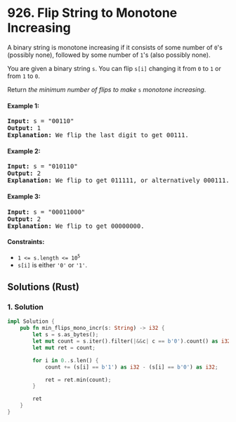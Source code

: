 # 926. Flip String to Monotone Increasing
A binary string is monotone increasing if it consists of some number of `0`'s (possibly none), followed by some number of `1`'s (also possibly none).

You are given a binary string `s`. You can flip `s[i]` changing it from `0` to `1` or from `1` to `0`.

Return *the minimum number of flips to make* `s` *monotone increasing*.

#### Example 1:
<pre>
<strong>Input:</strong> s = "00110"
<strong>Output:</strong> 1
<strong>Explanation:</strong> We flip the last digit to get 00111.
</pre>

#### Example 2:
<pre>
<strong>Input:</strong> s = "010110"
<strong>Output:</strong> 2
<strong>Explanation:</strong> We flip to get 011111, or alternatively 000111.
</pre>

#### Example 3:
<pre>
<strong>Input:</strong> s = "00011000"
<strong>Output:</strong> 2
<strong>Explanation:</strong> We flip to get 00000000.
</pre>

#### Constraints:
* <code>1 <= s.length <= 10<sup>5</sup></code>
* `s[i]` is either `'0'` or `'1'`.

## Solutions (Rust)

### 1. Solution
```Rust
impl Solution {
    pub fn min_flips_mono_incr(s: String) -> i32 {
        let s = s.as_bytes();
        let mut count = s.iter().filter(|&&c| c == b'0').count() as i32;
        let mut ret = count;

        for i in 0..s.len() {
            count += (s[i] == b'1') as i32 - (s[i] == b'0') as i32;

            ret = ret.min(count);
        }

        ret
    }
}
```
